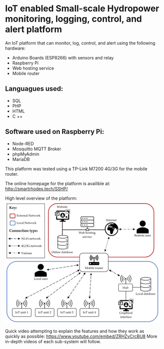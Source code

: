 # IoT enabled Small-scale Hydropower monitoring, logging, control, and alert platform

An IoT platform that can monitor, log, control, and alert using the following hardware: 
- Arduino Boards (ESP8266) with sensors and relay
- Raspberry Pi
- Web hosting service
- Mobile router

Languagues used:
-
- SQL
- PHP
- HTML
- C ++

Software used on Raspberry Pi:
- 
- Node-RED
- Mosquitto MQTT Broker
- phpMyAdmin
- MariaDB

This platform was tested using a TP-Link M7200 4G/3G for the mobile router.

The online homepage for the platform is availible at: http://smartrhodes.tech/SSHP/

High level overview of the platform:
![alt text](https://github.com/hedche/SSHP/blob/master/Overview.jpg?raw=true)


Quick video attempting to explain the features and how they work as quickly as possible:
https://www.youtube.com/embed/ZRHZvCrcBU8
More in-depth videos of each sub-system will follow.
